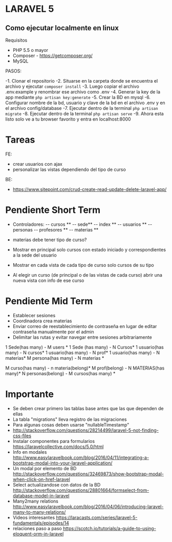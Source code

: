 # LARAVEL 5

## Como ejecutar localmente en linux

Requisitos
- PHP 5.5 o mayor
- Composer - https://getcomposer.org/
- MySQL

PASOS: 

-1. Clonar el repositorio
-2. Situarse en la carpeta donde se encuentra el archivo y ejecutar
	```composer install```
-3. Luego copiar el archivo .env.example y renombrar ese archivo como .env
-4. Generar la key de la app mediante
	```php artisan key:generate```
-5. Crear la BD en mysql
-6. Configurar nombre de la bd, usuario y clave de la bd en el archivo .env y en el archivo config/database
-7. Ejecutar dentro de la terminal
	```php artisan migrate```
-8. Ejecutar dentro de la terminal
	```php artisan serve```
-9. Ahora esta listo solo ve a tu browser favorito y entra en localhost:8000





# Tareas
FE:
- crear usuarios con ajax
- personalizar las vistas dependiendo del tipo de curso

BE:
- https://www.sitepoint.com/crud-create-read-update-delete-laravel-app/

# Pendiente Short Term
- Controladores:
-- cursos **
-- sede**
-- index **
-- usuarios **
-- personas
-- profesores **
-- materias **

- materias debe tener tipo de curso?
- Mostrar en principal solo cursos con estado iniciado y correspondientes a la sede del usuario
- Mostrar en cada vista de cada tipo de curso solo cursos de su tipo
- Al elegir un curso (de principal o de las vistas de cada curso) abrir una nueva vista con info de ese curso


# Pendiente Mid Term
- Establecer sesiones
- Coordinadora crea materias
- Enviar correo de reestablecimiento de contraseña en lugar de editar contraseña manualmente por el admin
- Delimitar las rutas y evitar navegar entre sesiones arbitrariamente


1 Sede(has many) - M users *
1 Sede (has many) - N Cursos*
1 usuario(has many) - N cursos*
1 usuario(has many) - N prof*
1 usuario(has many) - N materias*
M persona(has many) - N materias *

M curso(has many) - n materia(belong)*
M prof(belong) - N MATERIAS(has many)*
N personas(belong) - M cursos(has many) *






# Importante
- Se deben crear primero las tablas base antes que las que dependen de ellas
- La tabla "migrations" lleva registro de las migraciones
- Para algunas cosas deben usarse "nullableTimestamp"
- http://stackoverflow.com/questions/28214499/laravel-5-not-finding-css-files
- Instalar componentes para formularios https://laravelcollective.com/docs/5.0/html
- Info en modales http://www.easylaravelbook.com/blog/2016/04/11/integrating-a-bootstrap-modal-into-your-laravel-application/
- Un modal por elemento de BD http://stackoverflow.com/questions/32469873/show-bootstrap-modal-when-click-on-href-laravel
- Select actualizandose con datos de la BD http://stackoverflow.com/questions/28801664/formselect-from-database-model-in-laravel
- Many2many relations
http://www.easylaravelbook.com/blog/2016/04/06/introducing-laravel-many-to-many-relations/
- Videos interesantes
https://laracasts.com/series/laravel-5-fundamentals/episodes/14
- relaciones paso a paso
https://scotch.io/tutorials/a-guide-to-using-eloquent-orm-in-laravel